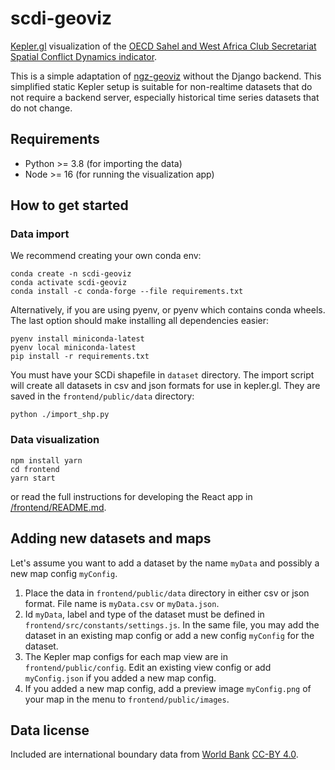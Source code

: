 # scdi-geoviz

[Kepler.gl](https://kepler.gl) visualization of the [OECD Sahel and West Africa Club Secretariat](https://www.oecd.org/swac/) [Spatial Conflict Dynamics indicator](https://oecd-development-matters.org/2019/10/17/mapping-the-geography-of-political-violence-in-north-and-west-africa/).

This is a simple adaptation of [ngz-geoviz](https://github.com/GispoCoding/ngz-geoviz) without the Django backend. This simplified static Kepler setup is suitable for non-realtime datasets that do not require a backend server, especially historical time series datasets that do not change.

## Requirements

- Python >= 3.8 (for importing the data)
- Node >= 16 (for running the visualization app)

## How to get started
### Data import

We recommend creating your own conda env:

```
conda create -n scdi-geoviz
conda activate scdi-geoviz
conda install -c conda-forge --file requirements.txt
```

Alternatively, if you are using pyenv, or pyenv which contains conda wheels. The last option should make installing all dependencies easier:

```
pyenv install miniconda-latest
pyenv local miniconda-latest
pip install -r requirements.txt
```

You must have your SCDi shapefile in `dataset` directory. The import script will create all datasets in csv and json formats for use in kepler.gl. They are saved in the `frontend/public/data` directory:

```
python ./import_shp.py
```

### Data visualization

```
npm install yarn
cd frontend
yarn start
```

or read the full instructions for developing the React app in [/frontend/README.md](/frontend/README.md).

## Adding new datasets and maps

Let's assume you want to add a dataset by the name `myData` and possibly a new map config `myConfig`.

1. Place the data in `frontend/public/data` directory in either csv or json format. File name is `myData.csv` or `myData.json`.
2. Id `myData`, label and type of the dataset must be defined in `frontend/src/constants/settings.js`. In the same file, you may add the dataset in an existing map config or add a new config `myConfig` for the dataset.
3. The Kepler map configs for each map view are in `frontend/public/config`. Edit an existing view config or add `myConfig.json` if you added a new map config.
4. If you added a new map config, add a preview image `myConfig.png` of your map in the menu to `frontend/public/images`.

## Data license 

Included are international boundary data from [World Bank](https://datacatalog.worldbank.org/dataset/world-bank-official-boundaries) [CC-BY 4.0](https://datacatalog.worldbank.org/public-licenses#cc-by).
